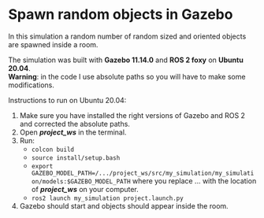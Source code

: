 # Spawn random objects in Gazebo

In this simulation a random number of random sized and oriented objects are spawned inside a room.

The simulation was built with **Gazebo 11.14.0** and **ROS 2 foxy** on **Ubuntu 20.04**.  
**Warning**: in the code I use absolute paths so you will have to make some modifications.

Instructions to run on Ubuntu 20.04:
1. Make sure you have installed the right versions of Gazebo and ROS 2 and corrected the absolute paths.
2. Open ***project_ws*** in the terminal.
3. Run:
    - `colcon build`
    - `source install/setup.bash`
    - `export GAZEBO_MODEL_PATH=/.../project_ws/src/my_simulation/my_simulation/models:$GAZEBO_MODEL_PATH` where you replace ... with the location of ***project_ws*** on your computer.
    - `ros2 launch my_simulation project.launch.py`
4. Gazebo should start and objects should appear inside the room.